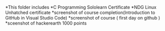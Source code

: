 *This folder includes
  *C Programming Sololearn Certificate
  *NDG Linux Unhatched certificate
  *screenshot of course completion(Introduction to GitHub in Visual Studio Code)
  *screenshot of course ( first day on github )
  *sceenshot of hackerearth 1000 points
  
  
